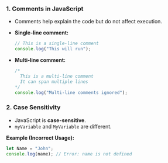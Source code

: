 ### **1. Comments in JavaScript**

- Comments help explain the code but do not affect execution.
- **Single-line comment:**
    
    ```js
    // This is a single-line comment
    console.log("This will run");
    ```
    
- **Multi-line comment:**
    
    ```js
    /*
      This is a multi-line comment
      It can span multiple lines
    */
    console.log("Multi-line comments ignored");
    ```
    

### **2. Case Sensitivity**

- JavaScript is **case-sensitive**.
- `myVariable` and `MyVariable` are different.

**Example (Incorrect Usage):**

```js
let Name = "John";
console.log(name); // Error: name is not defined
```
